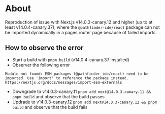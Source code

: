 # About

Reproduction of issue with Next.js v14.0.3-canary.12 and higher (up to at least v14.0.4-canary.37), where the `@pathfinder-ide/react` package can not be imported dynamically in a pages router page because of failed imports.

## How to observe the error

- Start a build with `pnpm build` (v14.0.4-canary.37 installed)
- Observer the following error

```
Module not found: ESM packages (@pathfinder-ide/react) need to be imported. Use 'import' to reference the package instead. https://nextjs.org/docs/messages/import-esm-externals
```

- Downgrade to v14.0.3-canary.11 `pnpm add next@14.0.3-canary.11 && pnpm build` and observe that the build passes
- Updrade to v14.0.3-canary.12 `pnpm add next@14.0.3-canary.12 && pnpm build` and observe that the build fails
